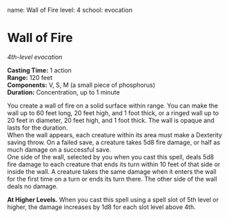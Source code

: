 name: Wall of Fire
level: 4
school: evocation

# Wall of Fire 
_4th-level evocation_ 

**Casting Time:** 1 action    
**Range:** 120 feet    
**Components:** V, S, M (a small piece of phosphorus)    
**Duration:** Concentration, up to 1 minute 

You create a wall of fire on a solid surface within range. You can make the wall up to 60 feet long, 20 feet high, and 1 foot thick, or a ringed wall up to 20 feet in diameter, 20 feet high, and 1 foot thick. The wall is opaque and lasts for the duration.    
When the wall appears, each creature within its area must make a Dexterity saving throw. On a failed save, a creature takes 5d8 fire damage, or half as much damage on a successful save.    
One side of the wall, selected by you when you cast this spell, deals 5d8 fire damage to each creature that ends its turn within 10 feet of that side or inside the wall. A creature takes the same damage when it enters the wall for the first time on a turn or ends its turn there. The other side of the wall deals no damage. 

**At Higher Levels.** When you cast this spell using a spell slot of 5th level or higher, the damage increases by 1d8 for each slot level above 4th. 